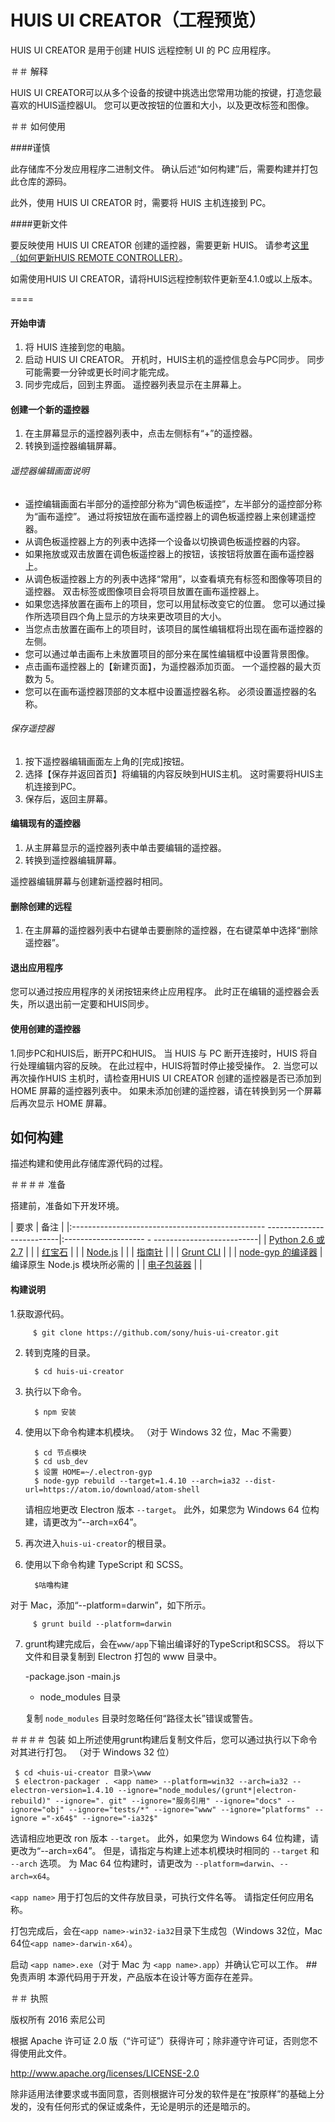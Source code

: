 HUIS UI CREATOR（工程预览）
====

HUIS UI CREATOR 是用于创建 HUIS 远程控制 UI 的 PC 应用程序。

＃＃ 解释

HUIS UI CREATOR可以从多个设备的按键中挑选出您常用功能的按键，打造您最喜欢的HUIS遥控器UI。 您可以更改按钮的位置和大小，以及更改标签和图像。

＃＃ 如何使用

####谨慎

此存储库不分发应用程序二进制文件。 确认后述“如何构建”后，需要构建并打包此仓库的源码。

此外，使用 HUIS UI CREATOR 时，需要将 HUIS 主机连接到 PC。

####更新文件

要反映使用 HUIS UI CREATOR 创建的遥控器，需要更新 HUIS。
请参考[这里（如何更新HUIS REMOTE CONTROLLER）](firmware/readme.md)。

如需使用HUIS UI CREATOR，请将HUIS远程控制软件更新至4.1.0或以上版本。

====

#### 开始申请
1. 将 HUIS 连接到您的电脑。
2. 启动 HUIS UI CREATOR。 开机时，HUIS主机的遥控信息会与PC同步。 同步可能需要一分钟或更长时间才能完成。
3. 同步完成后，回到主界面。 遥控器列表显示在主屏幕上。

#### 创建一个新的遥控器
1. 在主屏幕显示的遥控器列表中，点击左侧标有“+”的遥控器。
2. 转换到遥控器编辑屏幕。

###### 遥控器编辑画面说明
- 遥控编辑画面右半部分的遥控部分称为“调色板遥控”，左半部分的遥控部分称为“画布遥控”。 通过将按钮放在画布遥控器上的调色板遥控器上来创建遥控器。
- 从调色板遥控器上方的列表中选择一个设备以切换调色板遥控器的内容。
- 如果拖放或双击放置在调色板遥控器上的按钮，该按钮将放置在画布遥控器上。
- 从调色板遥控器上方的列表中选择“常用”，以查看填充有标签和图像等项目的遥控器。 双击标签或图像项目会将项目放置在画布遥控器上。
- 如果您选择放置在画布上的项目，您可以用鼠标改变它的位置。 您可以通过操作所选项目四个角上显示的方块来更改项目的大小。
- 当您点击放置在画布上的项目时，该项目的属性编辑框将出现在画布遥控器的左侧。
- 您可以通过单击画布上未放置项目的部分来在属性编辑框中设置背景图像。
- 点击画布遥控器上的【新建页面】，为遥控器添加页面。 一个遥控器的最大页数为 5。
- 您可以在画布遥控器顶部的文本框中设置遥控器名称。 必须设置遥控器的名称。

###### 保存遥控器
1. 按下遥控器编辑画面左上角的[完成]按钮。
2. 选择【保存并返回首页】将编辑的内容反映到HUIS主机。 这时需要将HUIS主机连接到PC。
3. 保存后，返回主屏幕。

#### 编辑现有的遥控器
1. 从主屏幕显示的遥控器列表中单击要编辑的遥控器。
2. 转换到遥控器编辑屏幕。

遥控器编辑屏幕与创建新遥控器时相同。

#### 删除创建的远程
1. 在主屏幕的遥控器列表中右键单击要删除的遥控器，在右键菜单中选择“删除遥控器”。

#### 退出应用程序
您可以通过按应用程序的关闭按钮来终止应用程序。 此时正在编辑的遥控器会丢失，所以退出前一定要和HUIS同步。

#### 使用创建的遥控器

1.同步PC和HUIS后，断开PC和HUIS。 当 HUIS 与 PC 断开连接时，HUIS 将自行处理编辑内容的反映。 在此过程中，HUIS将暂时停止接受操作。
2. 当您可以再次操作HUIS 主机时，请检查用HUIS UI CREATOR 创建的遥控器是否已添加到HOME 屏幕的遥控器列表中。 如果未添加创建的遥控器，请在转换到另一个屏幕后再次显示 HOME 屏幕。



## 如何构建

描述构建和使用此存储库源代码的过程。

＃＃＃＃ 准备

搭建前，准备如下开发环境。

| 要求 | 备注 |
|:------------------------------------------------ --------------------------|:-------------------- - --------------------------|
| [Python 2.6 或 2.7](https://www.python.org/downloads/) | |
| [红宝石](http://rubyinstaller.org/) | |
| [Node.js](http://nodejs.org/download/ ) | |
| [指南针](http://compass-style.org/) | |
| [Grunt CLI](https://github.com/gruntjs/grunt-cli) | |
| [node-gyp 的编译器](https://github.com/TooTallNate/node-gyp/) | 编译原生 Node.js 模块所必需的 |
| [电子包装器](https://github.com/electron-userland/electron-packager) | |

#### 构建说明

1.获取源代码。

         $ git clone https://github.com/sony/huis-ui-creator.git

2. 转到克隆的目录。

         $ cd huis-ui-creator

3. 执行以下命令。

         $ npm 安装

4. 使用以下命令构建本机模块。 （对于 Windows 32 位，Mac 不需要）

         $ cd 节点模块
         $ cd usb_dev
         $ 设置 HOME=~/.electron-gyp
         $ node-gyp rebuild --target=1.4.10 --arch=ia32 --dist-url=https://atom.io/download/atom-shell

   请相应地更改 Electron 版本 `--target`。 此外，如果您为 Windows 64 位构建，请更改为“--arch=x64”。

5. 再次进入`huis-ui-creator`的根目录。

6. 使用以下命令构建 TypeScript 和 SCSS。

         $咕噜构建

对于 Mac，添加“--platform=darwin”，如下所示。

         $ grunt build --platform=darwin

7. grunt构建完成后，会在`www/app`下输出编译好的TypeScript和SCSS。 将以下文件和目录复制到 Electron 打包的 www 目录中。

   -package.json
   -main.js
   - node_modules 目录

   复制 `node_modules` 目录时忽略任何“路径太长”错误或警告。

＃＃＃＃ 包装
如上所述使用grunt构建后复制文件后，您可以通过执行以下命令对其进行打包。 （对于 Windows 32 位）

     $ cd <huis-ui-creator 目录>\www
     $ electron-packager . <app name> --platform=win32 --arch=ia32 --electron-version=1.4.10 --ignore="node_modules/(grunt*|electron-rebuild)" --ignore=". git" --ignore="服务引用" --ignore="docs" --ignore="obj" --ignore="tests/*" --ignore="www" --ignore="platforms" --ignore ="-x64$" --ignore="-ia32$"

选请相应地更改 ron 版本 `--target`。 此外，如果您为 Windows 64 位构建，请更改为“--arch=x64”。 但是，请指定与构建上述本机模块时相同的 `--target` 和 `--arch` 选项。
为 Mac 64 位构建时，请更改为 `--platform=darwin`、`--arch=x64`。

`<app name>` 用于打包后的文件存放目录，可执行文件名等。 请指定任何应用名称。

打包完成后，会在`<app name>-win32-ia32`目录下生成包（Windows 32位，Mac 64位`<app name>-darwin-x64`）。

启动 `<app name>.exe`（对于 Mac 为 `<app name>.app`）并确认它可以工作。
##免责声明
本源代码用于开发，产品版本在设计等方面存在差异。


＃＃ 执照

版权所有 2016 索尼公司

根据 Apache 许可证 2.0 版（“许可证”）获得许可；除非遵守许可证，否则您不得使用此文件。

http://www.apache.org/licenses/LICENSE-2.0

除非适用法律要求或书面同意，否则根据许可分发的软件是在“按原样”的基础上分发的，没有任何形式的保证或条件，无论是明示的还是暗示的。
